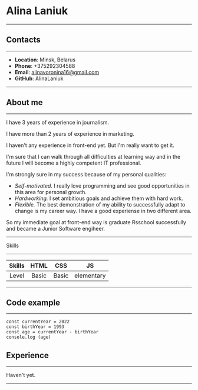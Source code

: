 # Alina Laniuk
***
## Contacts
***
+ **Location**: Minsk, Belarus
+ **Phone**: +375292304588
+ **Email**: alinavoronina16@gmail.com
+ **GitHub**: AlinaLaniuk
***
## About me ##
***
I have 3 years of experience in journalism.

I have more than 2 years of experience in marketing.

I haven't any experience in front-end yet. But I'm really want to get it.

I'm sure that I can walk through all difficulties at learning way and in the future I will become a highly competent IT professional.

I'm strongly sure in my success because of my personal qualities:
+ *Self-motivated.* I really love programming and see good 
opportunities in this area for personal growth.
+ *Hardworking.* I set ambitious goals and achieve them with hard work.
+ *Flexible.* The best demonstration of my ability to successfully adapt to change is my career way. I have a good experiense in two different area.

So my immediate goal at front-end way is graduate Rsschool successfully and became a Junior Software engiheer.
***
Skills
***
| Skills |  HTML |  CSS  |     JS     |
|:------:|:-----:|:-----:|:----------:|
|  Level | Basic | Basic | elementary |
***
## Code example ##
***
```
const currentYear = 2022
const birthYear = 1993
const age = currentYear - birthYear
console.log (age)
```
## Experience ##
***
Haven't yet.
***
